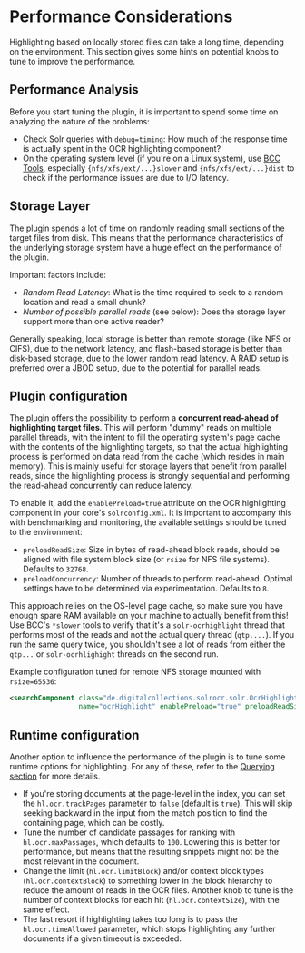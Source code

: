 # Performance Considerations

Highlighting based on locally stored files can take a long time, depending on the environment. This section gives some
hints on potential knobs to tune to improve the performance.

## Performance Analysis
Before you start tuning the plugin, it is important to spend some time on analyzing the nature of the problems:

- Check Solr queries with `debug=timing`: How much of the response time is actually spent in the OCR highlighting
  component?
- On the operating system level (if you're on a Linux system), use [BCC Tools](https://github.com/iovisor/bcc),
  especially `{nfs/xfs/ext/...}slower` and `{nfs/xfs/ext/...}dist` to check if the performance issues are due to I/O
  latency.

## Storage Layer
The plugin spends a lot of time on randomly reading small sections of the target files from disk. This means that
the performance characteristics of the underlying storage system have a huge effect on the performance of the plugin.

Important factors include:

- *Random Read Latency*: What is the time required to seek to a random location and read a small chunk?
- *Number of possible parallel reads* (see below): Does the storage layer support more than one active reader?

Generally speaking, local storage is better than remote storage (like NFS or CIFS), due to the network latency, and
flash-based storage is better than disk-based storage, due to the lower random read latency. A RAID setup is
preferred over a JBOD setup, due to the potential for parallel reads.

## Plugin configuration
The plugin offers the possibility to perform a **concurrent read-ahead of highlighting target files**. This will perform
"dummy" reads on multiple parallel threads, with the intent to fill the operating system's page cache with the contents
of the highlighting targets, so that the actual highlighting process is performed on data read from the cache (which
resides in main memory). This is mainly useful for storage layers that benefit from parallel reads, since the highlighting
process is strongly sequential and performing the read-ahead concurrently can reduce latency.

To enable it, add the `enablePreload=true` attribute on the OCR highlighting component in your core's `solrconfig.xml`.
It is important to accompany this with benchmarking and monitoring, the available settings should be tuned to the
environment:

- `preloadReadSize`: Size in bytes of read-ahead block reads, should be aligned with file system block size
  (or `rsize` for NFS file systems). Defaults to `32768`.
- `preloadConcurrency`: Number of threads to perform read-ahead. Optimal settings have to be determined via
  experimentation. Defaults to `8`.

This approach relies on the OS-level page cache, so make sure you have enough spare RAM available on your machine to
actually benefit from this! Use BCC's `*slower` tools to verify that it's a `solr-ocrhighlight` thread that performs
most of the reads and not the actual query thread (`qtp....`). If you run the same query twice, you shouldn't see a lot
of reads from either the `qtp...` or `solr-ocrhlighight` threads on  the second run.

Example configuration tuned for remote NFS storage mounted with `rsize=65536`:
```xml
<searchComponent class="de.digitalcollections.solrocr.solr.OcrHighlightComponent"
                 name="ocrHighlight" enablePreload="true" preloadReadSize="65536" preloadConcurrency="8"/>
```


## Runtime configuration
Another option to influence the performance of the plugin is to tune some runtime options for highlighting.
For any of these, refer to the [Querying section](https://dbmdz.github.io/solr-ocrhighlighting/query/) for more details.

- If you're storing documents at the page-level in the index, you can set the `hl.ocr.trackPages` parameter to `false`
  (default is `true`). This will skip seeking backward in the input from the match position to find the containing
  page, which can be costly.
- Tune the number of candidate passages for ranking with `hl.ocr.maxPassages`, which defaults to `100`. Lowering this is
  better for performance, but means that the resulting snippets might not be the most relevant in the document.
- Change the limit (`hl.ocr.limitBlock`) and/or context block types (`hl.ocr.contextBlock`) to something lower in the
  block hierarchy to reduce the amount of reads in the OCR files. Another knob to tune is the number of context blocks
  for each hit (`hl.ocr.contextSize`), with the same effect.
- The last resort if highlighting takes too long is to pass the `hl.ocr.timeAllowed` parameter, which stops
  highlighting any further documents if a given timeout is exceeded.

